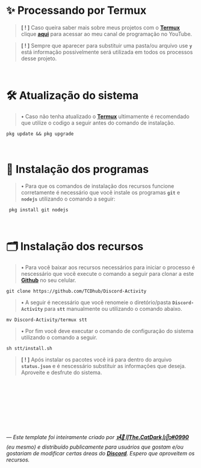 <h1>✨ Processando por Termux</h1>

> **[ ! ]** Caso queira saber mais sobre meus projetos com o **[Termux](https://termux.com)** clique **[aqui](https://youtube.com/channel/UCY7kqrZLNAyYEbkkxv2tYbQ)** para acessar ao meu canal de programação no YouTube.

> **[ ! ]** Sempre que aparecer para substituir uma pasta/ou arquivo use **`y`** está informação possivelmente será utilizada em todos os processos desse projeto.
<br>
<h1>🛠️ Atualização do sistema</h1>

> **•** Caso não tenha atualizado o **[Termux](https://termux.com)** ultimamente é recomendado que utilize o codigo a seguir antes do comando de instalação.
```
pkg update && pkg upgrade
```
<br>
<h1>📂 Instalação dos programas</h1>

> **•** Para que os comandos de instalação dos recursos funcione corretamente é necessário que você instale os programas **`git`** e **`nodejs`** utilizando o comando a seguir:
```
 pkg install git nodejs
```
<br>
<h1>🗂️ Instalação dos recursos</h1>

> **•** Para você baixar aos recursos necessários para iniciar o processo é nescessário que você execute o comando a seguir para clonar a este **[Github](https://github.com/TCDhub/Discord-Activity)** no seu celular.
```
git clone https://github.com/TCDhub/Discord-Activity
```
> **•** A seguir é necessário que você renomeie o diretório/pasta **`Discord-Activity`** para **`stt`** manualmente ou utilizando o comando abaixo.
```
mv Discord-Activity/termux stt
```
> **•** Por fim você deve executar o comando de configuração do sistema utilizando o comando a seguir.
```
sh stt/install.sh
```
> **[ ! ]** Após instalar os pacotes você irá para dentro do arquivo **`status.json`** e é nescessário substituir as informações que deseja. Aproveite e desfrute do sistema.

<br><br><br><br><br><br><br><br>
*— Este template foi inteiramente criado por* ***[ᝰ໋݊🌙⢿The.CatDark⣷ᥫ᭡#0990](https://www.flownixr.repl.co)*** *(eu mesmo) e distribuído publicamente para usuários que gostam e/ou gostariam de modificar certas áreas do* ***[Discord](https://discord.com)****. Espero que aproveitem os recursos.*
